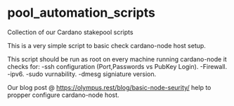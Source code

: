 # pool_automation_scripts
Collection of our Cardano stakepool scripts

This is a very simple script to basic check cardano-node host setup.

This script should be run as root on every machine running cardano-node it checks for: 
-ssh configuration (Port,Passwords vs PubKey Login).
-Firewall.
-ipv6.
-sudo vurnability.
-dmesg signiature version.

 Our blog post @ https://olympus.rest/blog/basic-node-seurity/ help to propper configure cardano-node host.
 
 
